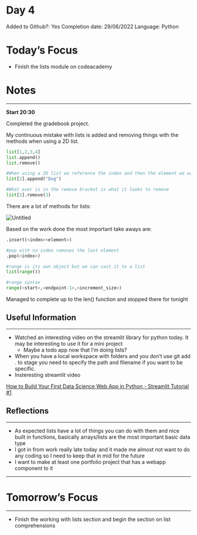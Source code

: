 # Day 4

Added to Github?: Yes
Completion date: 29/06/2022
Language: Python

# Today’s Focus

- Finish the lists module on codeacademy

# Notes

---

**Start 20:30** 

Completed the gradebook project.

My continuous mistake with lists is added and removing things with the methods when using a 2D list.

```python
list[1,2,3,4]
list.append()
list.remove()

#When using a 2D list we reference the index and then the element we want to remove
list[2].append("Dog")

#What ever is in the remove bracket is what it looks to remove
list[2].remove(3)
```

There are a lot of methods for lists:

![Untitled](Day%204%20ef0be7d02c924578bf63663d4b2420c1/Untitled.png)

Based on the work done the most important take aways are:

```python
.insert(<index><element>)

#pop with no index removes the last element
.pop(<index>)

#range is its own object but we can cast it to a list
list(range())

#range syntax
range(<start>,<endpoint-1>,<increment_size>)
```

Managed to complete up to the len() function and stopped there for tonight

## Useful Information

---

- Watched an interesting video on the streamlit library for python today. It may be interesting to use it for a mini project
    - Maybe a todo app now that I’m doing lists?
- When you have a local workspace with folders and you don’t use git add . to stage you need to specify the path and filename if you want to be specific.
- Insteresting streamlit video

[How to Build Your First Data Science Web App in Python - Streamlit Tutorial #1](https://www.youtube.com/watch?v=ZZ4B0QUHuNc)

## Reflections

---

- As expected lists have a lot of things you can do with them and nice built in functions, basically arrays/lists are the most important basic data type
- I got in from work really late today and it made me almost not want to do any coding so I need to keep that in mid for the future
- I want to make at least one portfolio project that has a webapp component to it

---

# Tomorrow’s Focus

---

- Finish the working with lists section and begin the section on list comprehensions